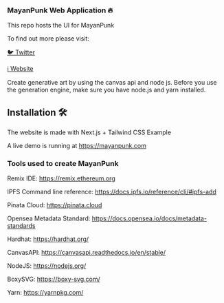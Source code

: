 
### MayanPunk Web Application 🔥

This repo hosts the UI for  MayanPunk

To find out more please visit:

[🐦 Twitter](https://twitter.com/mayanpunk)

[ℹ️ Website](https://mayanpunk.com)

[](https://github.com/Mayanpunk/Mayanpunk/public/images/banner.png)

Create generative art by using the canvas api and node js. Before you use the generation engine, make sure you have node.js and yarn installed.

## Installation 🛠️

The website is made with Next.js + Tailwind CSS Example

A live demo is running at https://mayanpunk.com

### Tools used to create MayanPunk

Remix IDE: https://remix.ethereum.org

IPFS Command line reference: https://docs.ipfs.io/reference/cli/#ipfs-add

Pinata Cloud: https://pinata.cloud

Opensea Metadata Standard: https://docs.opensea.io/docs/metadata-standards

Hardhat: https://hardhat.org/

CanvasAPI: https://canvasapi.readthedocs.io/en/stable/

NodeJS: https://nodejs.org/

BoxySVG: https://boxy-svg.com/

Yarn: https://yarnpkg.com/
